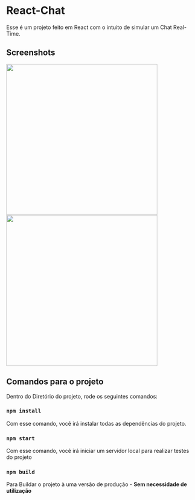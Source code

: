 # React-Chat

Esse é um projeto feito em React com o intuito de simular um Chat Real-Time.

## Screenshots
<img src="https://raw.githubusercontent.com/Ted2370/Chat-Client/main/screenshots/screenshot01.png" height="400" />
<img src="https://raw.githubusercontent.com/Ted2370/Chat-Client/main/screenshots/screenshot02.png" height="400" />

## Comandos para o projeto

Dentro do Diretório do projeto, rode os seguintes comandos:

### `npm install`

Com esse comando, você irá instalar todas as dependências do projeto.

### `npm start`

Com esse comando, você irá iniciar um servidor local para realizar testes do projeto

### `npm build`

Para Buildar o projeto à uma versão de produção - <strong>Sem necessidade de utilização</strong>
